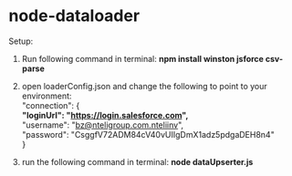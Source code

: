 # node-dataloader
 
Setup:

1) Run following command in terminal: **npm install winston jsforce csv-parse**
2) open loaderConfig.json and change the following to point to your environment:
  <br />"connection": {
    <br />__"loginUrl": "https://login.salesforce.com",
    <br />__"username": "bz@nteligroup.com.nteliinv",
    <br />"password": "CsggfV72ADM84cV40vUIIgDmX1adz5pdgaDEH8n4"
  <br />}

3) run the following command in terminal: **node dataUpserter.js**




